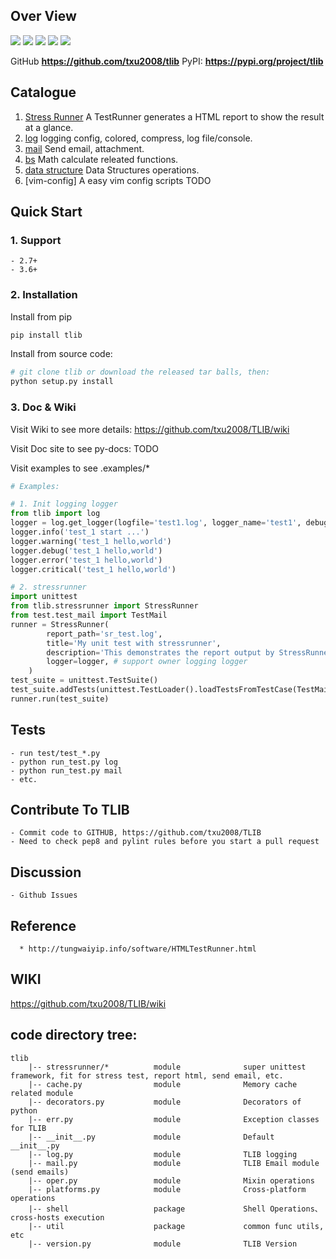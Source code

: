 ## **Over View**
[![](https://img.shields.io/badge/Project-TLIB-yellow.svg)]() 
[![](https://img.shields.io/badge/Python-2.7-green.svg)]() 
[![](https://img.shields.io/badge/Python-3.6-green.svg)]() 
[![](https://img.shields.io/badge/Email-tao.xu2008@outlook.com-red.svg)]() 
[![](https://img.shields.io/badge/Blog-https://txu2008.github.io-red.svg)]()

GitHub **https://github.com/txu2008/tlib**
PyPI: **https://pypi.org/project/tlib**

## Catalogue

01. [Stress Runner](https://github.com/txu2008/TLIB/tree/master/tlib/stressrunner) A TestRunner generates a HTML report to show the result at a glance.
02. [log](https://github.com/txu2008/TLIB/blob/master/tlib/log) logging config, colored, compress, log file/console.
03. [mail](https://github.com/txu2008/TLIB/blob/master/tlib/mail) Send email, attachment.
04. [bs](https://github.com/txu2008/TLIB/blob/master/tlib/bs) Math calculate releated functions.
05. [data structure](https://github.com/txu2008/TLIB/blob/master/tlib/data_structure) Data Structures operations.
00. [vim-config] A easy vim config scripts
TODO

## Quick Start

### 1. Support
    - 2.7+
    - 3.6+

### 2. Installation

Install from pip

```bash
pip install tlib
```

Install from source code:

```bash
# git clone tlib or download the released tar balls, then:
python setup.py install
```

### 3. Doc & Wiki

Visit Wiki to see more details: https://github.com/txu2008/TLIB/wiki

Visit Doc site to see py-docs: TODO

Visit examples to see .examples/*

```python
# Examples:

# 1. Init logging logger
from tlib import log
logger = log.get_logger(logfile='test1.log', logger_name='test1', debug=True, reset_logger=True)
logger.info('test_1 start ...')
logger.warning('test_1 hello,world')
logger.debug('test_1 hello,world')
logger.error('test_1 hello,world')
logger.critical('test_1 hello,world')

# 2. stressrunner
import unittest
from tlib.stressrunner import StressRunner
from test.test_mail import TestMail
runner = StressRunner(
        report_path='sr_test.log',
        title='My unit test with stressrunner',
        description='This demonstrates the report output by StressRunner.',
        logger=logger, # support owner logging logger
    )
test_suite = unittest.TestSuite()
test_suite.addTests(unittest.TestLoader().loadTestsFromTestCase(TestMail))
runner.run(test_suite)

```


## Tests
    - run test/test_*.py
    - python run_test.py log
    - python run_test.py mail
    - etc.

## Contribute To TLIB
    - Commit code to GITHUB, https://github.com/txu2008/TLIB
    - Need to check pep8 and pylint rules before you start a pull request

## Discussion
    - Github Issues

## Reference
      * http://tungwaiyip.info/software/HTMLTestRunner.html

## WIKI
https://github.com/txu2008/TLIB/wiki

## code directory tree:

```text
tlib
    |-- stressrunner/*          module              super unittest framework, fit for stress test, report html, send email, etc.
    |-- cache.py                module              Memory cache related module
    |-- decorators.py           module              Decorators of python
    |-- err.py                  module              Exception classes for TLIB
    |-- __init__.py             module              Default __init__.py
    |-- log.py                  module              TLIB logging
    |-- mail.py                 module              TLIB Email module (send emails)
    |-- oper.py                 module              Mixin operations
    |-- platforms.py            module              Cross-platform operations
    |-- shell                   package             Shell Operations、cross-hosts execution
    |-- util                    package             common func utils, etc
    |-- version.py              module              TLIB Version
```
